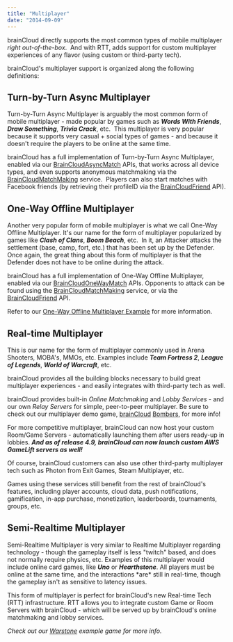 ```yaml
---
title: "Multiplayer"
date: "2014-09-09"
---
```


brainCloud directly supports the most common types of mobile multiplayer _right out-of-the-box_.  And with RTT, adds support for custom multiplayer experiences of any flavor (using custom or third-party tech).

brainCloud's multiplayer support is organized along the following definitions:

## Turn-by-Turn Async Multiplayer

Turn-by-Turn Async Multiplayer is arguably the most common form of mobile multiplayer - made popular by games such as **_Words With Friends_**, **_Draw Something_**, **_Trivia Crack_**, etc.  This multiplayer is very popular because it supports very casual + social types of games - and because it doesn't require the players to be online at the same time.

brainCloud has a full implementation of Turn-by-Turn Async Multiplayer, enabled via our [BrainCloudAsyncMatch](https://staging.getbraincloud.com/apidocs/apiref/#capi-asyncmatch) APIs, that works across all device types, and even supports anonymous matchmaking via the [BrainCloudMatchMaking](https://staging.getbraincloud.com/apidocs/apiref/#capi-matchmaking) service.  Players can also start matches with Facebook friends (by retrieving their profileID via the [BrainCloudFriend](https://staging.getbraincloud.com/apidocs/apiref/#capi-friend) API).

## One-Way Offline Multiplayer

Another very popular form of mobile multiplayer is what we call One-Way Offline Multiplayer. It's our name for the form of multiplayer popularized by games like **_Clash of Clans_**, **_Boom Beach_**, etc.  In it, an Attacker attacks the settlement (base, camp, fort, etc.) that has been set up by the Defender. Once again, the great thing about this form of multiplayer is that the Defender does not have to be online during the attack.

brainCloud has a full implementation of One-Way Offline Multiplayer, enabled via our [BrainCloudOneWayMatch](https://staging.getbraincloud.com/apidocs/apiref/#capi-oneway) APIs. Opponents to attack can be found using the [BrainCloudMatchMaking](/apidocs/apiref/#capi-matchmaking) service, or via the [BrainCloudFriend](https://staging.getbraincloud.com/apidocs/apiref/#capi-friend) API.

Refer to our [One-Way Offline Multiplayer Example](https://staging.getbraincloud.com/apidocs/api-modules/multiplayer/one-way-offline-multiplayer-example/) for more information.

## Real-time Multiplayer

This is our name for the form of multiplayer commonly used in Arena Shooters, MOBA's, MMOs, etc. Examples include _**Team Fortress 2**_, _**League of Legends**_, _**World of Warcraft**_, etc.

brainCloud provides all the building blocks necessary to build great multiplayer experiences - and easily integrates with third-party tech as well.

brainCloud provides built-in _Online Matchmaking_ and _Lobby Services_ - and our own _Relay Servers_ for simple, peer-to-peer multiplayer. Be sure to check out our multiplayer demo game, [brainCloud](https://staging.getbraincloud.com/apidocs/tutorials/unity-tutorials/bombers-rtt-example-game/) [Bombers](https://staging.getbraincloud.com/apidocs/tutorials/unity-tutorials/braincloud-bombers-example-game/), for more info!

For more competitive multiplayer, brainCloud can now host your custom Room/Game Servers - automatically launching them after users ready-up in lobbies. _**And as of release 4.9, brainCloud can now launch custom AWS GameLift servers as well!**_

Of course, brainCloud customers can also use other third-party multiplayer tech such as Photon from Exit Games, Steam Multiplayer, etc.

Games using these services still benefit from the rest of brainCloud's features, including player accounts, cloud data, push notifications, gamification, in-app purchase, monetization, leaderboards, tournaments, groups, etc.

## Semi-Realtime Multiplayer

Semi-Realtime Multiplayer is very similar to Realtime Multiplayer regarding technology - though the gameplay itself is less "twitch" based, and does not normally require physics, etc. Examples of this multiplayer would include online card games, like _**Uno**_ or _**Hearthstone**_. All players must be online at the same time, and the interactions \*are\* still in real-time, though the gameplay isn't as sensitive to latency issues.

This form of multiplayer is perfect for brainCloud's new Real-time Tech (RTT) infrastructure. RTT allows you to integrate custom Game or Room Servers with brainCloud - which will be served up by brainCloud's online matchmaking and lobby services.

_Check out our [Warstone](https://github.com/getbraincloud/examples-javascript) example game for more info._
